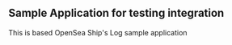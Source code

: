 ## Sample Application for testing integration

This is based OpenSea Ship's Log sample application

